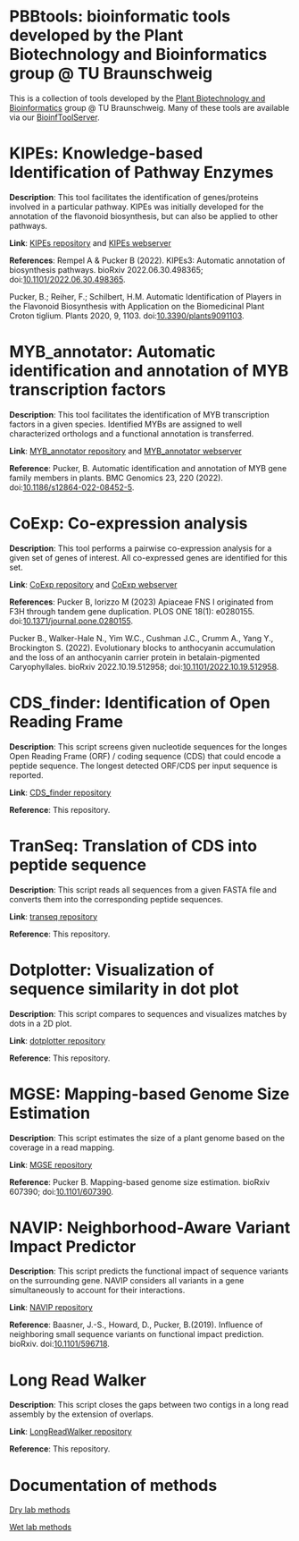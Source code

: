 # PBBtools: bioinformatic tools developed by the Plant Biotechnology and Bioinformatics group @ TU Braunschweig
This is a collection of tools developed by the [Plant Biotechnology and Bioinformatics](https://www.tu-braunschweig.de/en/ifp/pbb) group @ TU Braunschweig. Many of these tools are available via our [BioinfToolServer](https://www.tu-braunschweig.de/en/ifp/pbb/tools).



# KIPEs: Knowledge-based Identification of Pathway Enzymes
**Description**: This tool facilitates the identification of genes/proteins involved in a particular pathway. KIPEs was initially developed for the annotation of the flavonoid biosynthesis, but can also be applied to other pathways.

**Link**: [KIPEs repository](https://github.com/bpucker/KIPEs) and [KIPEs webserver](http://pbb.bot.nat.tu-bs.de/KIPEs/)

**References**: 
Rempel A & Pucker B (2022). KIPEs3: Automatic annotation of biosynthesis pathways. bioRxiv 2022.06.30.498365; doi:[10.1101/2022.06.30.498365](https://doi.org/10.1101/2022.06.30.498365).

Pucker, B.; Reiher, F.; Schilbert, H.M. Automatic Identification of Players in the Flavonoid Biosynthesis with Application on the Biomedicinal Plant Croton tiglium. Plants 2020, 9, 1103. doi:[10.3390/plants9091103](https://doi.org/10.3390/plants9091103).


# MYB_annotator: Automatic identification and annotation of MYB transcription factors
**Description**: This tool facilitates the identification of MYB transcription factors in a given species. Identified MYBs are assigned to well characterized orthologs and a functional annotation is transferred.

**Link**: [MYB_annotator repository](https://github.com/bpucker/MYB_annotator) and [MYB_annotator webserver](http://pbb.bot.nat.tu-bs.de/MYB_annotator/)

**Reference**: Pucker, B. Automatic identification and annotation of MYB gene family members in plants. BMC Genomics 23, 220 (2022). doi:[10.1186/s12864-022-08452-5](https://doi.org/10.1186/s12864-022-08452-5).



# CoExp: Co-expression analysis
**Description**: This tool performs a pairwise co-expression analysis for a given set of genes of interest. All co-expressed genes are identified for this set.

**Link**: [CoExp repository](https://github.com/bpucker/CoExp) and [CoExp webserver](http://pbb.bot.nat.tu-bs.de/CoExp/)

**References**: 
Pucker B, Iorizzo M (2023) Apiaceae FNS I originated from F3H through tandem gene duplication. PLOS ONE 18(1): e0280155. doi:[10.1371/journal.pone.0280155](https://doi.org/10.1371/journal.pone.0280155).

Pucker B., Walker-Hale N., Yim W.C., Cushman J.C., Crumm A., Yang Y., Brockington S. (2022). Evolutionary blocks to anthocyanin accumulation and the loss of an anthocyanin carrier protein in betalain-pigmented Caryophyllales. bioRxiv 2022.10.19.512958; doi:[10.1101/2022.10.19.512958](https://doi.org/10.1101/2022.10.19.512958).



# CDS_finder: Identification of Open Reading Frame
**Description**: This script screens given nucleotide sequences for the longes Open Reading Frame (ORF) / coding sequence (CDS) that could encode a peptide sequence. The longest detected ORF/CDS per input sequence is reported.

**Link**: [CDS_finder repository](https://github.com/bpucker/PBBTools/blob/main/cds_finder/cds_finder_readme.md)

**Reference**: This repository.



# TranSeq: Translation of CDS into peptide sequence
**Description**: This script reads all sequences from a given FASTA file and converts them into the corresponding peptide sequences.

**Link**: [transeq repository](https://github.com/bpucker/PBBTools/blob/main/transeq/transeq_readme.md)

**Reference**: This repository.



# Dotplotter: Visualization of sequence similarity in dot plot
**Description**: This script compares to sequences and visualizes matches by dots in a 2D plot.

**Link**: [dotplotter repository](https://github.com/bpucker/PBBtools/blob/main/dotplotter/dotplotter_readme.md)

**Reference**: This repository.



# MGSE: Mapping-based Genome Size Estimation
**Description**: This script estimates the size of a plant genome based on the coverage in a read mapping.

**Link**: [MGSE repository](https://github.com/bpucker/MGSE)

**Reference**: Pucker B. Mapping-based genome size estimation. bioRxiv 607390; doi:[10.1101/607390](https://doi.org/10.1101/607390).



# NAVIP: Neighborhood-Aware Variant Impact Predictor
**Description**: This script predicts the functional impact of sequence variants on the surrounding gene. NAVIP considers all variants in a gene simultaneously to account for their interactions.

**Link**: [NAVIP repository](https://github.com/bpucker/NAVIP)

**Reference**: Baasner, J.-S., Howard, D., Pucker, B.(2019). Influence of neighboring small sequence variants on functional impact prediction. bioRxiv. doi:[10.1101/596718](https://doi.org/10.1101/596718).



# Long Read Walker
**Description**: This script closes the gaps between two contigs in a long read assembly by the extension of overlaps.

**Link**: [LongReadWalker repository](https://github.com/bpucker/LongReadWalker)

**Reference**: This repository.


# Documentation of methods
[Dry lab methods](https://github.com/bpucker/pbb-drylab)

[Wet lab methods](https://github.com/bpucker/pbb-wetlab)



